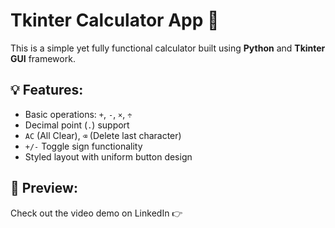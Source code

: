 # Tkinter Calculator App 🧮

This is a simple yet fully functional calculator built using **Python** and **Tkinter GUI** framework.

## 💡 Features:
- Basic operations: `+`, `-`, `×`, `÷`
- Decimal point (`.`) support
- `AC` (All Clear), `⌫` (Delete last character)
- `+/-` Toggle sign functionality
- Styled layout with uniform button design

## 🎥 Preview:
Check out the video demo on LinkedIn 👉 


